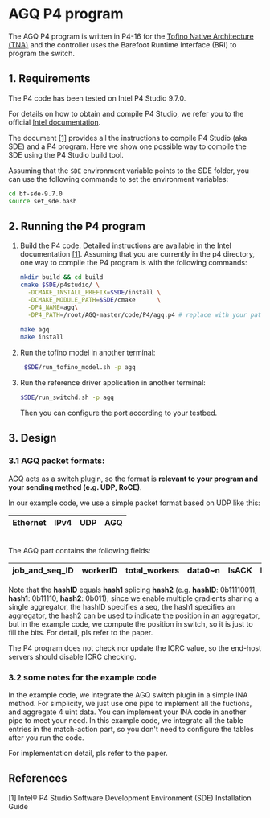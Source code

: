 # AGQ P4 program

The AGQ P4 program is written in P4-16 for the [Tofino Native Architecture (TNA)](https://github.com/barefootnetworks/Open-Tofino) and the controller uses the Barefoot Runtime Interface (BRI) to program the switch.

## 1. Requirements
The P4 code has been tested on Intel P4 Studio 9.7.0.

For details on how to obtain and compile P4 Studio, we refer you to the official [Intel documentation](https://www.intel.com/content/www/us/en/products/network-io/programmable-ethernet-switch.html).

The document [[1]](#1) provides all the instructions to compile P4 Studio (aka SDE) and a P4 program. Here we show one possible way to compile the SDE using the P4 Studio build tool.

Assuming that the `SDE` environment variable points to the SDE folder, you can use the following commands to set the environment variables:

```bash
cd bf-sde-9.7.0
source set_sde.bash
```


## 2. Running the P4 program

1. Build the P4 code. Detailed instructions are available in the Intel documentation [[1]](#1). Assuming that you are currently in the p4 directory, one way to compile the P4 program is with the following commands:

    ```bash
    mkdir build && cd build
    cmake $SDE/p4studio/ \
      -DCMAKE_INSTALL_PREFIX=$SDE/install \
      -DCMAKE_MODULE_PATH=$SDE/cmake      \
      -DP4_NAME=agq\
      -DP4_PATH=/root/AGQ-master/code/P4/agq.p4 # replace with your path
      
    make agq
    make install
    ```



2. Run the tofino model in another terminal:
   ```bash
    $SDE/run_tofino_model.sh -p agq
    ```
3. Run the reference driver application  in another terminal:

    ```bash
    $SDE/run_switchd.sh -p agq
    ```
    Then you can configure the port according to your testbed.


## 3. Design

### 3.1 AGQ packet formats:

AGQ acts as a switch plugin, so the format is **relevant to your program and your sending method (e.g. UDP, RoCE)**.

In our example code, we use a simple packet format based on UDP like this:


| Ethernet | IPv4 | UDP | AGQ |
|--|--|--|--|

<br/>
The AGQ part contains the following fields:


| job_and_seq_ID | workerID | total_workers | data0~n | IsACK | hashID | hash1 | hash2 |
|--|--|--|--|--|--|--|--|

Note that the **hashID** equals **hash1** splicing **hash2** (e.g. **hashID**: 0b11110011, **hash1**: 0b11110, **hash2**: 0b011), since we enable multiple gradients sharing a single aggregator, the hashID specifies a seq, the hash1 specifies an aggregator, the hash2 can be used to indicate the position in an aggregator, but in the example code, we compute the position in switch, so it is just to fill the bits. For detail, pls refer to the paper.
<br/>

The P4 program does not check nor update the ICRC value, so the end-host servers should disable ICRC checking.

### 3.2 some notes for the example code
In the example code, we integrate the AGQ switch plugin in a simple INA method. For simplicity, we just use one pipe to implement all the fuctions, and aggregate 4 uint data. You can implement your INA code in another pipe to meet your need. In this example code, we integrate all the table entries in the match-action part, so you don't need to configure the tables after you run the code.

For implementation detail, pls refer to the paper.

## References
<a id="1">[1]</a> Intel® P4 Studio Software Development Environment (SDE) Installation Guide